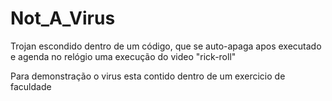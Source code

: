 # Not_A_Virus
Trojan escondido dentro de um código, que se auto-apaga apos executado e agenda no relógio uma execução do video "rick-roll"

Para demonstração o virus esta contido dentro de um exercicio de faculdade
